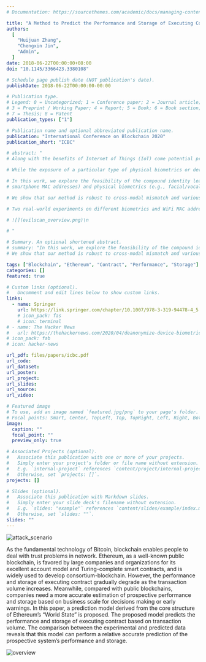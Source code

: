 ```yaml
---
# Documentation: https://sourcethemes.com/academic/docs/managing-content/

title: "A Method to Predict the Performance and Storage of Executing Contract for Ethereum Consortium-Blockchain"
authors:
  [
    "Huijuan Zhang",
    "Chengxin Jin",
    "Admin",
  ]
date: 2018-06-22T00:00:00+08:00
doi: "10.1145/3366423.3380108"

# Schedule page publish date (NOT publication's date).
publishDate: 2018-06-22T00:00:00-00:00

# Publication type.
# Legend: 0 = Uncategorized; 1 = Conference paper; 2 = Journal article;
# 3 = Preprint / Working Paper; 4 = Report; 5 = Book; 6 = Book section;
# 7 = Thesis; 8 = Patent
publication_types: ["1"]

# Publication name and optional abbreviated publication name.
publication: "International Conference on Blockchain 2020"
publication_short: "ICBC"

# abstract: "
# Along with the benefits of Internet of Things (IoT) come potential privacy risks, since billions of the connected devices are granted to sense information about their users, communicating to other parties over the Internet. Of particular interest to the adversary is the user identity, which, once obtained, can be used for many vicious attacks subsequently. \n

# While the exposure of a particular type of physical biometrics or device IDs is extensively studied, the compound leakage interwoven by both sides remains unknown to users in IoT-rich environments. \n

# In this work, we explore the feasibility of the compound identity leakage across cyber-physical spaces and unveil that co-located smart device IDs (e.g.,
# smartphone MAC addresses) and physical biometrics (e.g., facial/vocal samples) are side channels to each other. Based on the side channels in combination, our presented approach enables an attacker to automatically compromise users' biometrics and device IDs in tandem. \n

# We show that our method is robust to cross-modal mismatch and various observation noise in the wild, comprehensively profiling victims with nearly zero analysis effort from the attacker. \n

# Two real-world experiments on different biometrics and WiFi MAC addresses validate the new type of privacy leakage. We show that in extreme cases, the presented approach can compromise more than 70% device IDs and harvests multiple biometric clusters of 94% purity at the same time. \n

# ![](evilscan_overview.png)\n

# "

# Summary. An optional shortened abstract.
# summary: "In this work, we explore the feasibility of the compound identity leakage across cyber-physical spaces and unveil that co-located smart device IDs (e.g., smartphone MAC addresses) and physical biometrics (e.g., facial/vocal samples) are side channels to each other. Based on the side channels in combination, our presented approach enables an attacker to automatically compromise users' biometrics and device IDs in tandem.
# We show that our method is robust to cross-modal mismatch and various observation noise in the wild, comprehensively profiling victims with nearly zero analysis effort from the attacker. "

tags: ["Blockchain", "Ethereum", "Contract", "Performance", "Storage"]
categories: []
featured: true

# Custom links (optional).
#   Uncomment and edit lines below to show custom links.
links:
  - name: Springer
    url: https://link.springer.com/chapter/10.1007/978-3-319-94478-4_5
    # icon_pack: fas
    # icon: terminal
# - name: The Hacker News
#   url: https://thehackernews.com/2020/04/deanonymize-device-biometrics.html
# icon_pack: fab
# icon: hacker-news

url_pdf: files/papers/icbc.pdf
url_code:
url_dataset:
url_poster:
url_project:
url_slides:
url_source:
url_video:

# Featured image
# To use, add an image named `featured.jpg/png` to your page's folder.
# Focal points: Smart, Center, TopLeft, Top, TopRight, Left, Right, BottomLeft, Bottom, BottomRight.
image:
  caption: ""
  focal_point: ""
  preview_only: true

# Associated Projects (optional).
#   Associate this publication with one or more of your projects.
#   Simply enter your project's folder or file name without extension.
#   E.g. `internal-project` references `content/project/internal-project/index.md`.
#   Otherwise, set `projects: []`.
projects: []

# Slides (optional).
#   Associate this publication with Markdown slides.
#   Simply enter your slide deck's filename without extension.
#   E.g. `slides: "example"` references `content/slides/example/index.md`.
#   Otherwise, set `slides: ""`.
slides: ""
---
```


![attack_scenario](attack_scenario.png)

As the fundamental technology of Bitcoin, blockchain enables people to deal with trust problems in network. Ethereum, as a well-known public blockchain, is favored by large companies and organizations for its excellent account model and Turing-complete smart contracts, and is widely used to develop consortium-blockchain. However, the performance and storage of executing contract gradually degrade as the transaction volume increases. Meanwhile, compared with public blockchains, companies need a more accurate estimation of prospective performance and storage based on business scale for decisions making or early warnings. In this paper, a prediction model derived from the core structure of Ethereum’s “World State” is proposed. The proposed model predicts the performance and storage of executing contract based on transaction volume. The comparison between the experimental and predicted data reveals that this model can perform a relative accurate prediction of the prospective system’s performance and storage.

![overview](evilscan_overview.png)
